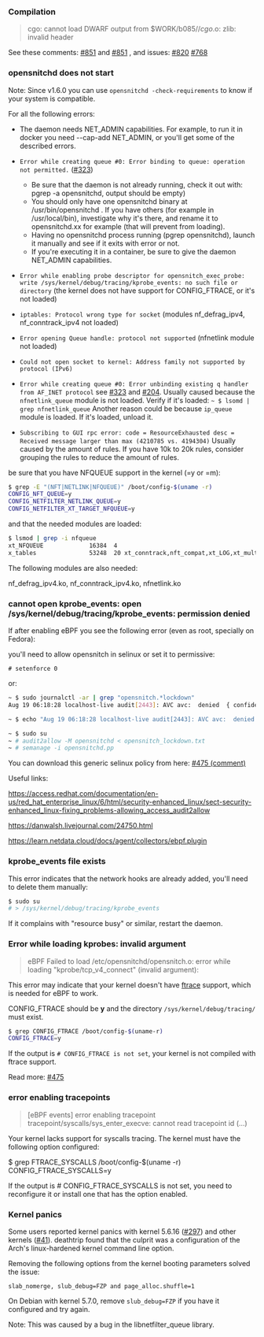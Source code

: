 
### Compilation

> cgo: cannot load DWARF output from $WORK/b085//_cgo_.o: zlib: invalid header

See these comments: [#851](https://github.com/evilsocket/opensnitch/issues/851#issuecomment-1434624041) and [#851](https://github.com/evilsocket/opensnitch/issues/851#issuecomment-1434611009) , and issues: [#820](https://github.com/evilsocket/opensnitch/issues/820) [#768](https://github.com/evilsocket/opensnitch/issues/768)


### opensnitchd does not start

Note: Since v1.6.0 you can use `opensnitchd -check-requirements` to know if your system is compatible.

For all the following errors:

* The daemon needs NET_ADMIN capabilities. For example, to run it in docker you need --cap-add NET_ADMIN, or you'll get some of the described errors.
* `Error while creating queue #0: Error binding to queue: operation not permitted.` ([#323](https://github.com/evilsocket/opensnitch/issues/323))
     - Be sure that the daemon is not already running, check it out with: pgrep -a opensnitchd, output should be empty)
     - You should only have one opensnitchd binary at /usr/bin/opensnitchd . If you have others (for example in /usr/local/bin), investigate why it's there, and rename it to opensnitchd.xx for example (that will prevent from loading).
     - Having no opensnitchd process running (pgrep opensnitchd), launch it manually and see if it exits with error or not.
     - If you're executing it in a container, be sure to give the daemon NET_ADMIN capabilities.

* `Error while enabling probe descriptor for opensnitch_exec_probe: write /sys/kernel/debug/tracing/kprobe_events: no such file or directory` (the kernel does not have support for CONFIG_FTRACE, or it's not loaded)
* `iptables: Protocol wrong type for socket` (modules nf_defrag_ipv4, nf_conntrack_ipv4 not loaded)
* `Error opening Queue handle: protocol not supported` (nfnetlink module not loaded)
* `Could not open socket to kernel: Address family not supported by protocol (IPv6)`
* `Error while creating queue #0: Error unbinding existing q handler from AF_INET protocol` see [#323](https://github.com/evilsocket/opensnitch/issues/323) and [#204](https://github.com/evilsocket/opensnitch/issues/204).
   Usually caused because the `nfnetlink_queue` module is not loaded. Verify if it's loaded: `~ $ lsomd | grep nfnetlink_queue`
   Another reason could be because `ip_queue` module is loaded. If it's loaded, unload it.
* `Subscribing to GUI rpc error: code = ResourceExhausted desc = Received message larger than max (4210785 vs. 4194304)`
   Usually caused by the amount of rules. If you have 10k to 20k rules, consider grouping the rules to reduce the amount of rules.

be sure that you have NFQUEUE support in the kernel (=y or =m):

```bash
$ grep -E "(NFT|NETLINK|NFQUEUE)" /boot/config-$(uname -r)
CONFIG_NFT_QUEUE=y
CONFIG_NETFILTER_NETLINK_QUEUE=y
CONFIG_NETFILTER_XT_TARGET_NFQUEUE=y
```

and that the needed modules are loaded:

```bash
$ lsmod | grep -i nfqueue
xt_NFQUEUE             16384  4
x_tables               53248  20 xt_conntrack,nft_compat,xt_LOG,xt_multiport,xt_tcpudp,xt_addrtype,xt_CHECKSUM,xt_recent,xt_nat,ip6t_rt,xt_set,ip6_tables,ipt_REJECT,ip_tables,xt_limit,xt_hl,xt_MASQUERADE,ip6t_REJECT,xt_NFQUEUE,xt_mark
```

The following modules are also needed:

nf_defrag_ipv4.ko, nf_conntrack_ipv4.ko, nfnetlink.ko


### cannot open kprobe_events: open /sys/kernel/debug/tracing/kprobe_events: permission denied

If after enabling eBPF you see the following error (even as root, specially on Fedora):

you'll need to allow opensnitch in selinux or set it to permissive:

`# setenforce 0`

or:

```bash
~ $ sudo journalctl -ar | grep "opensnitch.*lockdown"
Aug 19 06:18:28 localhost-live audit[2443]: AVC avc:  denied  { confidentiality } for  pid=2443 comm=opensnitchd lockdown_reason=use of tracefs scontext=system_u:system_r:unconfined_service_t:s0 tcontext=system_u:system_r:unconfined_service_t:s0 tclass=lockdown permissive=0

~ $ echo "Aug 19 06:18:28 localhost-live audit[2443]: AVC avc:  denied  { confidentiality } for  pid=2443 comm=opensnitchd lockdown_reason=use of tracefs scontext=system_u:system_r:unconfined_service_t:s0 tcontext=system_u:system_r:unconfined_service_t:s0 tclass=lockdown permissive=0" > opensnitch_lockdown.txt

~ $ sudo su
~ # audit2allow -M opensnitchd < opensnitch_lockdown.txt
~ # semanage -i opensnitchd.pp
```

You can download this generic selinux policy from here: [#475 (comment)](https://github.com/evilsocket/opensnitch/issues/475#issuecomment-901838324)

Useful links:

https://access.redhat.com/documentation/en-us/red_hat_enterprise_linux/6/html/security-enhanced_linux/sect-security-enhanced_linux-fixing_problems-allowing_access_audit2allow

https://danwalsh.livejournal.com/24750.html

https://learn.netdata.cloud/docs/agent/collectors/ebpf.plugin


### kprobe_events file exists

This error indicates that the network hooks are already added, you'll need to delete them manually:

```bash
$ sudo su
# > /sys/kernel/debug/tracing/kprobe_events
```

If it complains with "resource busy" or similar, restart the daemon.


### Error while loading kprobes: invalid argument

> eBPF Failed to load /etc/opensnitchd/opensnitch.o: error while loading "kprobe/tcp_v4_connect" (invalid argument):

This error may indicate that your kernel doesn't have [ftrace](https://www.kernel.org/doc/html/latest/trace/ftrace.html) support, which is needed for eBPF to work.

CONFIG_FTRACE should be **y** and the directory `/sys/kernel/debug/tracing/` must exist.

```bash
$ grep CONFIG_FTRACE /boot/config-$(uname-r)
CONFIG_FTRACE=y
```

If the output is `# CONFIG_FTRACE is not set`, your kernel is not compiled with ftrace support.

Read more: [#475](https://github.com/evilsocket/opensnitch/issues/475)


### error enabling tracepoints

> [eBPF events] error enabling tracepoint tracepoint/syscalls/sys_enter_execve: cannot read tracepoint id (...)

Your kernel lacks support for syscalls tracing. The kernel must have the following option configured:

$ grep FTRACE_SYSCALLS /boot/config-$(uname -r)
CONFIG_FTRACE_SYSCALLS=y

If the output is # CONFIG_FTRACE_SYSCALLS is not set, you need to reconfigure it or install one that has the option enabled.


### Kernel panics

Some users reported kernel panics with kernel 5.6.16 ([#297](https://github.com/evilsocket/opensnitch/issues/297)) and other kernels ([#41](https://github.com/evilsocket/opensnitch/issues/41)). deathtrip found that the culprit was a configuration of the Arch's linux-hardened kernel command line option.

Removing the following options from the kernel booting parameters solved the issue:

`slab_nomerge, slub_debug=FZP and page_alloc.shuffle=1`

On Debian with kernel 5.7.0, remove `slub_debug=FZP` if you have it configured and try again.

Note: This was caused by a bug in the libnetfilter_queue library.
